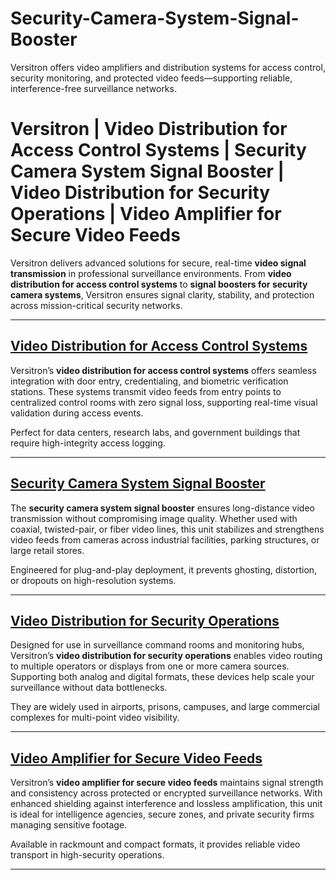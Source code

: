 # Security-Camera-System-Signal-Booster
Versitron offers video amplifiers and distribution systems for access control, security monitoring, and protected video feeds—supporting reliable, interference-free surveillance networks.
# Versitron | Video Distribution for Access Control Systems | Security Camera System Signal Booster | Video Distribution for Security Operations | Video Amplifier for Secure Video Feeds

Versitron delivers advanced solutions for secure, real-time **video signal transmission** in professional surveillance environments. From **video distribution for access control systems** to **signal boosters for security camera systems**, Versitron ensures signal clarity, stability, and protection across mission-critical security networks.

---

## [Video Distribution for Access Control Systems](https://www.versitron.com/products/vdau1664-video-distribution-amplifiers-model-vdau1664) 
Versitron’s **video distribution for access control systems** offers seamless integration with door entry, credentialing, and biometric verification stations. These systems transmit video feeds from entry points to centralized control rooms with zero signal loss, supporting real-time visual validation during access events.

Perfect for data centers, research labs, and government buildings that require high-integrity access logging.

---

## [Security Camera System Signal Booster](https://www.versitron.com/products/vdau1648-video-distribution-amplifiers-model-vdau1648) 
The **security camera system signal booster** ensures long-distance video transmission without compromising image quality. Whether used with coaxial, twisted-pair, or fiber video lines, this unit stabilizes and strengthens video feeds from cameras across industrial facilities, parking structures, or large retail stores.

Engineered for plug-and-play deployment, it prevents ghosting, distortion, or dropouts on high-resolution systems.

---

## [Video Distribution for Security Operations](https://www.versitron.com/products/vdahdsdi1632-video-distribution-amplifiers-model-hdsdi)  
Designed for use in surveillance command rooms and monitoring hubs, Versitron’s **video distribution for security operations** enables video routing to multiple operators or displays from one or more camera sources. Supporting both analog and digital formats, these devices help scale your surveillance without data bottlenecks.

They are widely used in airports, prisons, campuses, and large commercial complexes for multi-point video visibility.

---

## [Video Amplifier for Secure Video Feeds](https://www.versitron.com/products/video-distribution-amplifier-analog-hd-interface-16-video-inputs-32-video-outputs)  
Versitron’s **video amplifier for secure video feeds** maintains signal strength and consistency across protected or encrypted surveillance networks. With enhanced shielding against interference and lossless amplification, this unit is ideal for intelligence agencies, secure zones, and private security firms managing sensitive footage.

Available in rackmount and compact formats, it provides reliable video transport in high-security operations.

---
